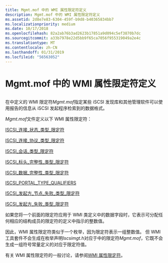```yaml
---
title: Mgmt.mof 中的 WMI 属性限定符定义
description: Mgmt.mof 中的 WMI 属性限定符定义
ms.assetid: 2d8e7e83-6304-459f-b9d8-b40365834bb7
ms.localizationpriority: medium
ms.date: 10/17/2018
ms.openlocfilehash: 82a2ab76b3ad2623b17851a9d094c5ef3870b7dc
ms.sourcegitcommit: a33b7978e22d5bb9f65ca7056f955319049a2e4c
ms.translationtype: MT
ms.contentlocale: zh-CN
ms.lasthandoff: 01/31/2019
ms.locfileid: "56563052"
---
```

# <a name="wmi-property-qualifier-definitions-in-mgmtmof"></a>Mgmt.mof 中的 WMI 属性限定符定义


## <span id="ddk_wmi_property_qualifier_definitions_in_mgmt_mof_kr"></span><span id="DDK_WMI_PROPERTY_QUALIFIER_DEFINITIONS_IN_MGMT_MOF_KR"></span>


在中定义的 WMI 限定符*Mgmt.mof*指定某些 iSCSI 发现库和其他管理软件可以使用报告的信息从 iSCSI 发起程序检索到的数据格式。

*Mgmt.mof*文件定义以下 WMI 属性限定符：

[ISCSI\_连接\_状态\_类型\_限定符](iscsi-connection-state-type-qualifiers.md)

[ISCSI\_连接\_协议\_类型\_限定符](iscsi-connection-protocol-type-qualifiers.md)

[ISCSI\_会话\_类型\_限定符](iscsi-session-type-qualifiers.md)

[ISCSI\_标头\_完整性\_类型\_限定符](iscsi-header-integrity-type-qualifiers.md)

[ISCSI\_数据\_完整性\_类型\_限定符](iscsi-data-integrity-type-qualifiers.md)

[ISCSI\_PORTAL\_TYPE\_QUALIFIERS](iscsi-portal-type-qualifiers.md)

[ISCSI\_发起方\_节点\_失败\_类型\_限定符](iscsi-initiator-node-failure-type-qualifiers.md)

[ISCSI\_发起方\_失败\_类型\_限定符](iscsi-initiator-failure-type-qualifiers.md)

如果您将一个前面的限定符应用于 WMI 类定义中的数据字段时，它表示可分配任何相应的结构成员的限定符的定义中指示的整数值。

因此，WMI 属性限定符类似于一个枚举，因为限定符表示一组整数值。 但 WMI 工具套件不会生成在枚举声明*Iscsimgt.h*对应于中的限定符*Mgmt.mof*，它既不会生成一组符号常量定义的对应于限定符值。

有关 WMI 属性限定符的一般讨论，请参阅[WMI 属性限定符](https://msdn.microsoft.com/library/windows/hardware/ff566365)。

 

 





